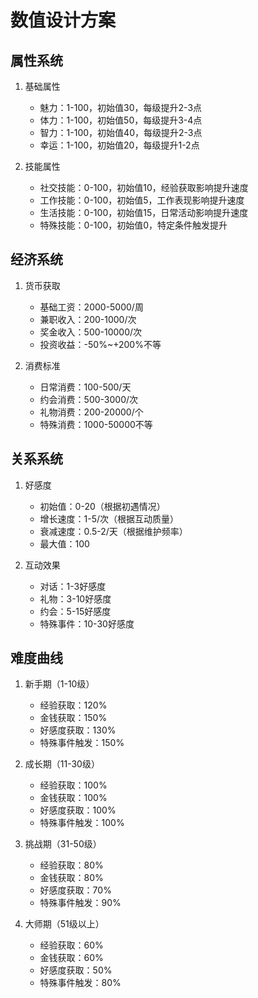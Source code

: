 # 数值设计方案

## 属性系统
1. 基础属性
   - 魅力：1-100，初始值30，每级提升2-3点
   - 体力：1-100，初始值50，每级提升3-4点
   - 智力：1-100，初始值40，每级提升2-3点
   - 幸运：1-100，初始值20，每级提升1-2点

2. 技能属性
   - 社交技能：0-100，初始值10，经验获取影响提升速度
   - 工作技能：0-100，初始值5，工作表现影响提升速度
   - 生活技能：0-100，初始值15，日常活动影响提升速度
   - 特殊技能：0-100，初始值0，特定条件触发提升

## 经济系统
1. 货币获取
   - 基础工资：2000-5000/周
   - 兼职收入：200-1000/次
   - 奖金收入：500-10000/次
   - 投资收益：-50%~+200%不等

2. 消费标准
   - 日常消费：100-500/天
   - 约会消费：500-3000/次
   - 礼物消费：200-20000/个
   - 特殊消费：1000-50000不等

## 关系系统
1. 好感度
   - 初始值：0-20（根据初遇情况）
   - 增长速度：1-5/次（根据互动质量）
   - 衰减速度：0.5-2/天（根据维护频率）
   - 最大值：100

2. 互动效果
   - 对话：1-3好感度
   - 礼物：3-10好感度
   - 约会：5-15好感度
   - 特殊事件：10-30好感度

## 难度曲线
1. 新手期（1-10级）
   - 经验获取：120%
   - 金钱获取：150%
   - 好感度获取：130%
   - 特殊事件触发：150%

2. 成长期（11-30级）
   - 经验获取：100%
   - 金钱获取：100%
   - 好感度获取：100%
   - 特殊事件触发：100%

3. 挑战期（31-50级）
   - 经验获取：80%
   - 金钱获取：80%
   - 好感度获取：70%
   - 特殊事件触发：90%

4. 大师期（51级以上）
   - 经验获取：60%
   - 金钱获取：60%
   - 好感度获取：50%
   - 特殊事件触发：80%
